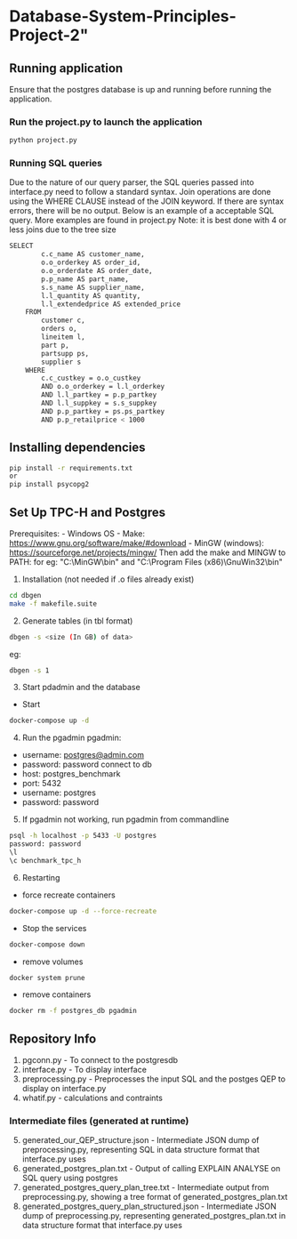 # Database-System-Principles-Project-2"


## Running application
Ensure that the postgres database is up and running before running the application.
### Run the project.py to launch the application

```bash
python project.py
```
### Running SQL queries
Due to the nature of our query parser, the SQL queries passed into interface.py need to follow a standard syntax. Join operations are done using the WHERE CLAUSE instead of the JOIN keyword. If there are syntax errors, there will be no output. Below is an example of a acceptable SQL query. More examples are found in project.py
Note: it is best done with 4 or less joins due to the tree size
```bash
SELECT 
        c.c_name AS customer_name,
        o.o_orderkey AS order_id,
        o.o_orderdate AS order_date,
        p.p_name AS part_name,
        s.s_name AS supplier_name,
        l.l_quantity AS quantity,
        l.l_extendedprice AS extended_price
    FROM 
        customer c,
        orders o,
        lineitem l,
        part p,
        partsupp ps,
        supplier s
    WHERE 
        c.c_custkey = o.o_custkey
        AND o.o_orderkey = l.l_orderkey
        AND l.l_partkey = p.p_partkey
        AND l.l_suppkey = s.s_suppkey
        AND p.p_partkey = ps.ps_partkey
        AND p.p_retailprice < 1000
```

## Installing dependencies
```bash
pip install -r requirements.txt
or 
pip install psycopg2
```

## Set Up TPC-H and Postgres
Prerequisites:
    - Windows OS
    - Make: https://www.gnu.org/software/make/#download
    - MinGW (windows): https://sourceforge.net/projects/mingw/
    Then add the make and MINGW to PATH: for eg: "C:\MinGW\bin" and "C:\Program Files (x86)\GnuWin32\bin"

1. Installation (not needed if .o files already exist)
```bash 
cd dbgen
make -f makefile.suite
```

2. Generate tables (in tbl format)
```bash
dbgen -s <size (In GB) of data>
```

eg:
```bash
dbgen -s 1
```

3. Start pdadmin and the database

- Start
```bash
docker-compose up -d
```

4. Run the pgadmin
pgadmin:
- username: postgres@admin.com
- password: password
connect to db
- host: postgres_benchmark
- port: 5432
- username: postgres
- password: password

5. If pgadmin not working, run pgadmin from commandline
```bash
psql -h localhost -p 5433 -U postgres
password: password
\l
\c benchmark_tpc_h
```


6. Restarting
- force recreate containers 
```bash
docker-compose up -d --force-recreate
```

- Stop the services
```bash
docker-compose down
```

- remove volumes
```bash
docker system prune
```

- remove containers
```bash
docker rm -f postgres_db pgadmin
```

## Repository Info
1. pgconn.py - To connect to the postgresdb
2. interface.py - To display interface
3. preprocessing.py - Preprocesses the input SQL and the postges QEP to display on interface.py
4. whatif.py - calculations and contraints

### Intermediate files (generated at runtime)
5. generated_our_QEP_structure.json - Intermediate JSON dump of preprocessing.py, representing SQL in data structure format that interface.py uses
6. generated_postgres_plan.txt - Output of calling EXPLAIN ANALYSE on SQL query using postgres
7. generated_postgres_query_plan_tree.txt - Intermediate output from preprocessing.py, showing a tree format of  generated_postgres_plan.txt
8. generated_postgres_query_plan_structured.json - Intermediate JSON dump of preprocessing.py, representing generated_postgres_plan.txt in data structure format that interface.py uses